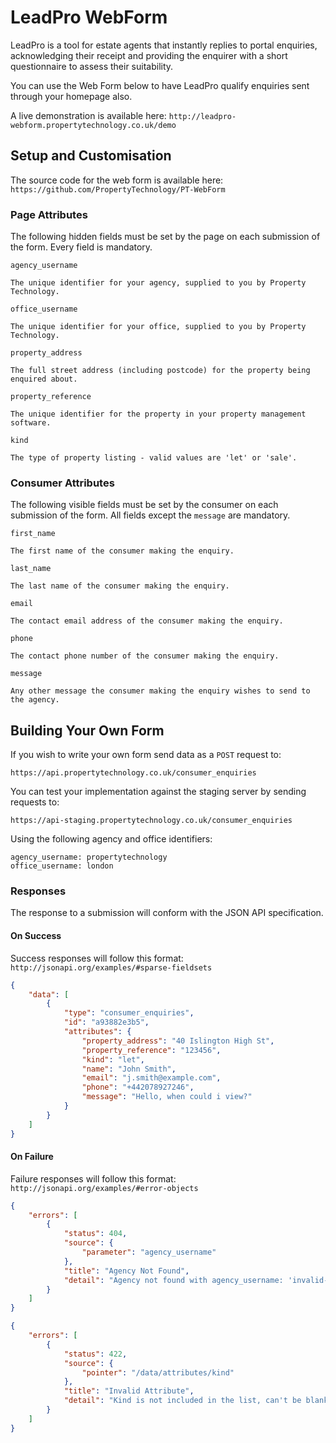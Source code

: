 # LeadPro WebForm
LeadPro is a tool for estate agents that instantly replies to portal enquiries, acknowledging their receipt and providing the enquirer with a short questionnaire to assess their suitability.

You can use the Web Form below to have LeadPro qualify enquiries sent through your homepage also.

A live demonstration is available here:
`http://leadpro-webform.propertytechnology.co.uk/demo`

## Setup and Customisation
The source code for the web form is available here:
`https://github.com/PropertyTechnology/PT-WebForm`

### Page Attributes
The following hidden fields must be set by the page on each submission of the form. Every field is mandatory.

`agency_username`
```
The unique identifier for your agency, supplied to you by Property Technology.
```

`office_username`
```
The unique identifier for your office, supplied to you by Property Technology.
```

`property_address`
```
The full street address (including postcode) for the property being enquired about.
```

`property_reference`
```
The unique identifier for the property in your property management software.
```

`kind`
```
The type of property listing - valid values are 'let' or 'sale'.
```

### Consumer Attributes
The following visible fields must be set by the consumer on each submission of the form. All fields except the `message` are mandatory.

`first_name`
```
The first name of the consumer making the enquiry.
```

`last_name`
```
The last name of the consumer making the enquiry.
```

`email`
```
The contact email address of the consumer making the enquiry.
```

`phone`
```
The contact phone number of the consumer making the enquiry.
```

`message`
```
Any other message the consumer making the enquiry wishes to send to the agency.
```

## Building Your Own Form
If you wish to write your own form send data as a `POST` request to:

`https://api.propertytechnology.co.uk/consumer_enquiries`

You can test your implementation against the staging server by sending requests to: 

`https://api-staging.propertytechnology.co.uk/consumer_enquiries`

Using the following agency and office identifiers:

```
agency_username: propertytechnology
office_username: london
```

### Responses
The response to a submission will conform with the JSON API specification.

#### On Success
Success responses will follow this format:
`http://jsonapi.org/examples/#sparse-fieldsets`

```json
{
    "data": [
        {
            "type": "consumer_enquiries",
            "id": "a93882e3b5",
            "attributes": {
                "property_address": "40 Islington High St",
                "property_reference": "123456",
                "kind": "let",
                "name": "John Smith",
                "email": "j.smith@example.com",
                "phone": "+442078927246",
                "message": "Hello, when could i view?"
            }
        }
    ]
}
```

#### On Failure
Failure responses will follow this format:
`http://jsonapi.org/examples/#error-objects`

```json
{
    "errors": [
        {
            "status": 404,
            "source": {
                "parameter": "agency_username"
            },
            "title": "Agency Not Found",
            "detail": "Agency not found with agency_username: 'invalid-agency'"
        }
    ]
}
```

```json
{
    "errors": [
        {
            "status": 422,
            "source": {
                "pointer": "/data/attributes/kind"
            },
            "title": "Invalid Attribute",
            "detail": "Kind is not included in the list, can't be blank"
        }
    ]
}
```
